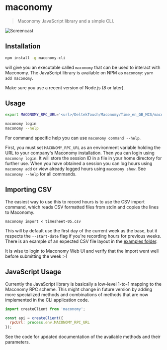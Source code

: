 # maconomy

> Maconomy JavaScript library and a simple CLI.

![Screencast](https://i.imgur.com/VlwAbhd.gif)

## Installation

```bash
npm install -g maconomy-cli
```

will give you an executable called `maconomy` that can be used to interact with Maconomy. The JavaScript library is available on NPM as `maconomy`: `yarn add maconomy`.

Make sure you use a recent version of Node.js (8 or later).

## Usage

```bash
export MACONOMY_RPC_URL='<url>/DeltekTouch/Maconomy/Time_en_GB_MCS/maconomyshared/backend/RemoteCall.php'

maconomy login
maconomy --help
```

For command specific help you can use `maconomy command --help`.

First, you must set `MACONOMY_RPC_URL` as an environment variable holding the URL to your company's Maconomy installation. Then you can login using `macomony login`. It will store the session ID in a file in your home directory for further use. When you have obtained a session you can log hours using `maconomy add` or view already logged hours using `macomony show`. See `maconomy --help` for all commands.

## Importing CSV

The easiest way to use this to record hours is to use the CSV import command, which reads CSV formatted files from stdin and copies the lines to Maconomy.

```
maconomy import < timesheet-05.csv
```

This will by default use the first day of the current week as the base, but it respects the `--start-date` flag if you're recording hours for previous weeks. There is an example of an expected CSV file layout in the [examples folder](https://github.com/hanse/maconomy/blob/master/packages/maconomy-cli/examples/timesheet.csv).

It is wise to login to Maconomy Web UI and verify that the import went well before submitting the week :-)

## JavaScript Usage

Currently the JavaScript library is basically a low-level 1-to-1 mapping to the Maconomy RPC scheme. This might change in future version by adding more specialized methods and combinations of methods that are now implemented in the CLI application code.

```js
import createClient from 'maconomy';

const api = createClient({
  rpcUrl: process.env.MACONOMY_RPC_URL
});
```

See the code for updated documentation of the available methods and their parameters.
